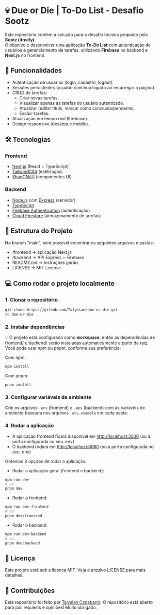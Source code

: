 # 💀 Due or Die | To-Do List - Desafio Sootz

Este repositório contém a solução para o desafio técnico proposto pela **Sootz (itnsify)**.  
O objetivo é desenvolver uma aplicação **To-Do List** com autenticação de usuários e gerenciamento de tarefas, utilizando **Firebase** no backend e **Next.js** no frontend.

## 📌 Funcionalidades

- Autenticação de usuários (login, cadastro, logout).
- Sessões persistentes (usuário continua logado ao recarregar a página).
- CRUD de tarefas:
  - Criar novas tarefas.
  - Visualizar apenas as tarefas do usuário autenticado.
  - Atualizar (editar título, marcar como concluída/pendente).
  - Excluir tarefas.
- Atualização em tempo real (Firebase).
- Design responsivo (desktop e mobile).

## 🛠️ Tecnologias

### Frontend

- [Next.js](https://nextjs.org/) (React + TypeScript)
- [TailwindCSS](https://tailwindcss.com/) (estilização)
- [ShadCN/UI](https://ui.shadcn.com/) (componentes UI)

### Backend

- [Node.js](https://nodejs.org/) com [Express](https://expressjs.com/) (servidor)
- [TypeScript](https://www.typescriptlang.org/)
- [Firebase Authentication](https://firebase.google.com/docs/auth) (autenticação)
- [Cloud Firestore](https://firebase.google.com/docs/firestore) (armazenamento de tarefas)

## 📂 Estrutura do Projeto

Na branch "main", será possível encontrar os seguintes arquivos e pastas:

- /frontend → aplicação Next.js
- /backend → API Express + Firebase
- README.md → instruções gerais
- LICENSE → MIT License

## 💻 Como rodar o projeto localmente

### 1. Clonar o repositório

```bash
git clone https://github.com/Talyslan/due-or-die.git
cd due-or-die
```

### 2. Instalar dependências

💡 O projeto está configurado como **workspace**, então as dependências de frontend/ e backend/ serão instaladas automaticamente a partir da raiz.
Você pode usar npm ou pnpm, conforme sua preferência:

Com npm:

```bash
npm install
```

Com pnpm:

```bash
pnpm install
```

### 3. Configurar variáveis de ambiente

Crie os arquivos `.env` (frontend) e `.env` (backend) com as variáveis de ambiente baseada nos arquivos `.env.example` em cada pasta:

### 4. Rodar a aplicação

- A aplicação frontend ficará disponível em <http://localhost:3000> (ou a porta configurada no seu .env)
- O backend rodará em <http://localhost:8080> (ou a porta configurada no seu .env)

Obtemos 3 opções de rodar a aplicação:

- Rodar a aplicação geral (frontend e backend):

```bash
npm run dev
# ou
pnpm dev
```

- Rodar o frontend:

```bash
npm run dev:frontend
# ou
pnpm dev:frontend
```

- Rodar o backend:

```bash
npm run dev:backend
# ou
pnpm dev:backend
```

## 📜 Licença

Este projeto está sob a licença MIT. Veja o arquivo LICENSE para mais detalhes.

## 👥 Contribuições

Este repositório foi feito por [Talyslan Canabarro](https://github.com/Talyslan). O repositório está aberto para pull requests e opiniões!
Muito obrigado.

